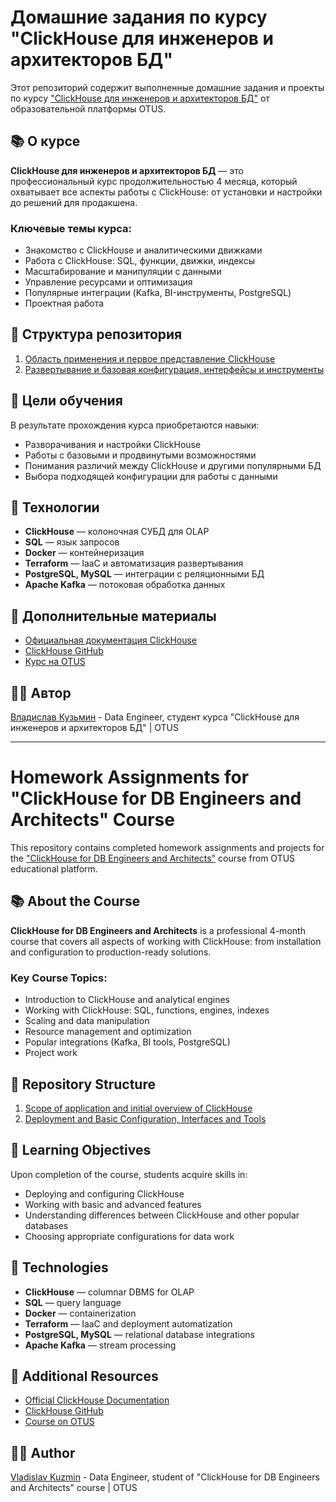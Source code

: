 # Домашние задания по курсу "ClickHouse для инженеров и архитекторов БД"

Этот репозиторий содержит выполненные домашние задания и проекты по курсу ["ClickHouse для инженеров и архитекторов БД"](https://otus.ru/lessons/clickhouse/) от образовательной платформы OTUS.

## 📚 О курсе

**ClickHouse для инженеров и архитекторов БД** — это профессиональный курс продолжительностью 4 месяца, который охватывает все аспекты работы с ClickHouse: от установки и настройки до решений для продакшена.

### Ключевые темы курса:
- Знакомство с ClickHouse и аналитическими движками
- Работа с ClickHouse: SQL, функции, движки, индексы
- Масштабирование и манипуляции с данными
- Управление ресурсами и оптимизация
- Популярные интеграции (Kafka, BI-инструменты, PostgreSQL)
- Проектная работа

## 📁 Структура репозитория
1) [Область применения и первое представление ClickHouse](./hw01_clickhouse-adaptation/hw01.md)
2) [Развертывание и базовая конфигурация, интерфейсы и инструменты](./hw02_clickhouse-deployment)

## 🎯 Цели обучения

В результате прохождения курса приобретаются навыки:
- Разворачивания и настройки ClickHouse
- Работы с базовыми и продвинутыми возможностями
- Понимания различий между ClickHouse и другими популярными БД
- Выбора подходящей конфигурации для работы с данными

## 🔧 Технологии

- **ClickHouse** — колоночная СУБД для OLAP
- **SQL** — язык запросов
- **Docker** — контейнеризация
- **Terraform** — IaaC и автоматизация развертывания
- **PostgreSQL, MySQL** — интеграции с реляционными БД
- **Apache Kafka** — потоковая обработка данных

## 📖 Дополнительные материалы

- [Официальная документация ClickHouse](https://clickhouse.com/docs)
- [ClickHouse GitHub](https://github.com/ClickHouse/ClickHouse)
- [Курс на OTUS](https://otus.ru/lessons/clickhouse/)

## 👨‍💻 Автор

[Владислав Кузьмин](https://github.com/principalwater) - Data Engineer, студент курса "ClickHouse для инженеров и архитекторов БД" | OTUS

---

# Homework Assignments for "ClickHouse for DB Engineers and Architects" Course

This repository contains completed homework assignments and projects for the ["ClickHouse for DB Engineers and Architects"](https://otus.ru/lessons/clickhouse/) course from OTUS educational platform.

## 📚 About the Course

**ClickHouse for DB Engineers and Architects** is a professional 4-month course that covers all aspects of working with ClickHouse: from installation and configuration to production-ready solutions.

### Key Course Topics:
- Introduction to ClickHouse and analytical engines
- Working with ClickHouse: SQL, functions, engines, indexes
- Scaling and data manipulation
- Resource management and optimization
- Popular integrations (Kafka, BI tools, PostgreSQL)
- Project work

## 📁 Repository Structure
1) [Scope of application and initial overview of ClickHouse](./hw01_clickhouse-adaptation/hw01.md)
2) [Deployment and Basic Configuration, Interfaces and Tools](./hw02_clickhouse-deployment)

## 🎯 Learning Objectives

Upon completion of the course, students acquire skills in:
- Deploying and configuring ClickHouse
- Working with basic and advanced features
- Understanding differences between ClickHouse and other popular databases
- Choosing appropriate configurations for data work

## 🔧 Technologies

- **ClickHouse** — columnar DBMS for OLAP
- **SQL** — query language
- **Docker** — containerization
- **Terraform** — IaaC and deployment automatization
- **PostgreSQL, MySQL** — relational database integrations
- **Apache Kafka** — stream processing

## 📖 Additional Resources

- [Official ClickHouse Documentation](https://clickhouse.com/docs)
- [ClickHouse GitHub](https://github.com/ClickHouse/ClickHouse)
- [Course on OTUS](https://otus.ru/lessons/clickhouse/)

## 👨‍💻 Author

[Vladislav Kuzmin](https://github.com/principalwater) - Data Engineer, student of "ClickHouse for DB Engineers and Architects" course | OTUS